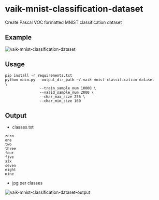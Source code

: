# vaik-mnist-classification-dataset

Create Pascal VOC formatted MNIST classification dataset

## Example

![vaik-mnist-classification-dataset](https://user-images.githubusercontent.com/116471878/200168042-82b9a8ac-9fed-47c7-81ad-378ef7bb6688.png)

## Usage

```shell
pip install -r requirements.txt
python main.py --output_dir_path ~/.vaik-mnist-classification-dataset \
                --train_sample_num 10000 \
                --valid_sample_num 2000 \
                --char_max_size 256 \
                --char_min_size 160
```

## Output

- classes.txt

```text
zero
one
two
three
four
five
six
seven
eight
nine
```

- jpg per classes

![vaik-mnist-classification-dataset-output](https://user-images.githubusercontent.com/116471878/200166812-f963ac85-345f-428a-b2f3-c7fb50eb2f32.png)
